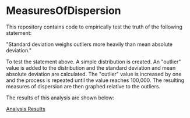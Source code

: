 # MeasuresOfDispersion

This repository contains code to empirically test the truth of the following statement:

"Standard deviation weighs outliers more heavily than mean absolute deviation."

To test the statement above. A simple distribution is created. An "outlier" value is added to the distribution and the standard deviation and mean absolute deviation are calculated. The "outlier" value is increased by one and the process is repeated until the value reaches 100,000. The resulting measures of dispersion are then graphed relative to the outliers.

The results of this analysis are shown below:

[Analysis Results](https://github.com/KitFristo/MeasuresOfDispersion/blob/main/plots/measures_of_dispersion.png)